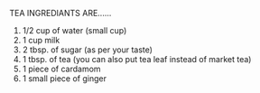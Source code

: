 TEA INGREDIANTS ARE......

1.  1/2 cup of water (small cup)
2.  1 cup milk 
3.  2 tbsp. of sugar (as per your taste)
4.  1 tbsp. of tea (you can also put tea leaf instead of market tea)
5.  1 piece of cardamom
6.  1 small piece of ginger

